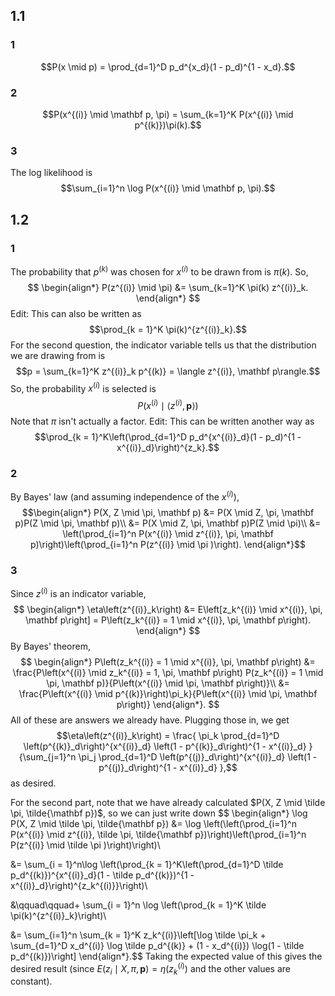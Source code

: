 ## 1.1
### 1
$$P(x \mid p) = \prod_{d=1}^D p_d^{x_d}(1 - p_d)^{1 - x_d}.$$
### 2
$$P(x^{(i)} \mid \mathbf p, \pi) = \sum_{k=1}^K P(x^{(i)} \mid p^{(k)})\pi(k).$$
### 3
The log likelihood is
$$\sum_{i=1}^n \log P(x^{(i)} \mid \mathbf p, \pi).$$
## 1.2
### 1
The probability that $p^{(k)}$ was chosen for $x^{(i)}$ to be drawn from is $\pi(k)$.  So,
$$
\begin{align*}
P(z^{(i)} \mid \pi) &= \sum_{k=1}^K \pi(k) z^{(i)}_k.
\end{align*}
$$
Edit:  This can also be written as
$$\prod_{k = 1}^K \pi(k)^{z^{(i)}_k}.$$
For the second question, the indicator variable tells us that the distribution we are drawing from is
$$p = \sum_{k=1}^K z^{(i)}_k p^{(k)} = \langle z^{(i)}, \mathbf p\rangle.$$
So, the probability $x^{(i)}$ is selected is
$$P\left(x^{(i)} \mid \langle z^{(i)}, \mathbf p\rangle\right)$$
Note that $\pi$ isn't actually a factor.  Edit:  This can be written another way as
$$\prod_{k = 1}^K\left(\prod_{d=1}^D p_d^{x^{(i)}_d}(1 - p_d)^{1 - x^{(i)}_d}\right)^{z_k}.$$

### 2
By Bayes' law (and assuming independence of the $x^{(i)}$),
$$\begin{align*}
P(X, Z \mid \pi, \mathbf p) &= P(X \mid Z, \pi, \mathbf p)P(Z \mid \pi, \mathbf p)\\
&= P(X \mid Z, \pi, \mathbf p)P(Z \mid \pi)\\
&= \left(\prod_{i=1}^n P(x^{(i)} \mid z^{(i)}, \pi, \mathbf p)\right)\left(\prod_{i=1}^n P(z^{(i)} \mid \pi )\right).
\end{align*}$$
### 3
Since $z^{(i)}$ is an indicator variable,
$$
\begin{align*}
\eta\left(z^{(i)}_k\right) &= E\left[z_k^{(i)} \mid x^{(i)}, \pi, \mathbf p\right] = P\left(z_k^{(i)} = 1 \mid x^{(i)}, \pi, \mathbf p\right).
\end{align*}
$$
By Bayes' theorem,
$$
\begin{align*}
P\left(z_k^{(i)} = 1 \mid x^{(i)}, \pi, \mathbf p\right) &= \frac{P\left(x^{(i)} \mid z_k^{(i)} = 1, \pi, \mathbf p\right) P(z_k^{(i)} = 1 \mid \pi, \mathbf p)}{P\left(x^{(i)} \mid \pi, \mathbf p\right)}\\
&= \frac{P\left(x^{(i)} \mid p^{(k)}\right)\pi_k}{P\left(x^{(i)} \mid \pi, \mathbf p\right)}
\end{align*}.
$$
All of these are answers we already have.  Plugging those in, we get
$$\eta\left(z^{(i)}_k\right) = \frac{
	\pi_k \prod_{d=1}^D
	\left(p^{(k)}_d\right)^{x^{(i)}_d}
	\left(1 - p^{(k)}_d\right)^{1 - x^{(i)}_d}
}{\sum_{j=1}^n
	\pi_j \prod_{d=1}^D
	\left(p^{(j)}_d\right)^{x^{(i)}_d}
	\left(1 - p^{(j)}_d\right)^{1 - x^{(i)}_d}
},$$
as desired.

For the second part, note that we have already calculated $P(X, Z \mid \tilde \pi, \tilde{\mathbf p})$, so we can just write down
$$
\begin{align*}
\log P(X, Z \mid \tilde \pi, \tilde{\mathbf p}) &= \log \left(\left(\prod_{i=1}^n P(x^{(i)} \mid z^{(i)}, \tilde \pi, \tilde{\mathbf p})\right)\left(\prod_{i=1}^n P(z^{(i)} \mid \tilde \pi )\right)\right)\\

&= \sum_{i = 1}^n\log \left(\prod_{k = 1}^K\left(\prod_{d=1}^D \tilde p_d^{(k)})^{x^{(i)}_d}(1 - \tilde p_d^{(k)})^{1 - x^{(i)}_d}\right)^{z_k^{(i)}}\right)\\

&\qquad\qquad+ \sum_{i = 1}^n \log \left(\prod_{k = 1}^K \tilde \pi(k)^{z^{(i)}_k}\right)\\

&= \sum_{i=1}^n \sum_{k = 1}^K z_k^{(i)}\left[\log \tilde \pi_k + \sum_{d=1}^D x_d^{(i)} \log \tilde p_d^{(k)} + (1 - x_d^{(i)}) \log(1 - \tilde p_d^{(k)})\right]
\end{align*}.$$
Taking the expected value of this gives the desired result (since $E(z_i \mid X, \pi, \mathbf p) = \eta(z_k^{(i)})$ and the other values are constant).